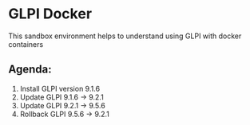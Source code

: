 # GLPI Docker
This sandbox environment helps to understand using GLPI with docker containers

## Agenda:
1. Install GLPI version 9.1.6
2. Update GLPI 9.1.6 -> 9.2.1
3. Update GLPI 9.2.1 -> 9.5.6
4. Rollback GLPI 9.5.6 -> 9.2.1








